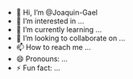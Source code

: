 - 👋 Hi, I’m @Joaquin-Gael
- 👀 I’m interested in ...
- 🌱 I’m currently learning ...
- 💞️ I’m looking to collaborate on ...
- 📫 How to reach me ...
- 😄 Pronouns: ...
- ⚡ Fun fact: ...

<!---
Joaquin-Gael/Joaquin-Gael is a ✨ special ✨ repository because its `README.md` (this file) appears on your GitHub profile.
You can click the Preview link to take a look at your changes.
--->
